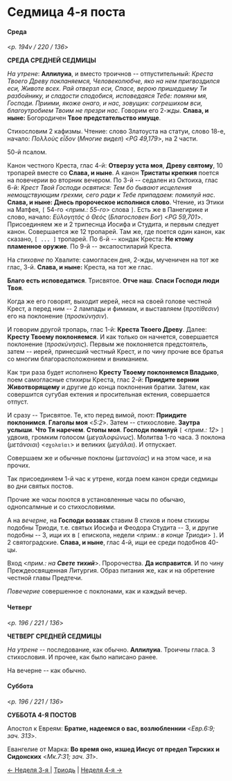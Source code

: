 
# Седмица 4-я поста

#### Среда

<*p. 194v / 220 / 136*>

**СРЕДА СРЕДНЕЙ СЕДМИЦЫ** 

*На утрене*: **Аллилуиа**, и вместо троичнов -- отпустительный: *Креста Твоего Древу покланяемся, 
Человеколюбче, яко на нем пригвоздился еси, Животе всех. Рай отверзл еси, Спасе, верою 
пришедшему Ти разбойнику, и сладости сподобися, исповедаяся Тебе: помяни мя, Господи. Приими, 
якоже онаго, и нас, зовущих: согрешихом вси, благоутробием Твоим не презри нас*. 
Говорим его 2-жды. **Слава, и ныне:** Богородичен **Твое предстательство имуще**. 

Стихословим 2 кафизмы. Чтение: слово Златоуста на статуи, слово 18-е, начало: 
*Πολλοὺς εἶδον* (*Многие видел*) <*PG 49,179*>, на 2 части.

50-й псалом. 

Канон честного Креста, глас 4-й: **Отверзу уста моя**, **Древу святому**, 10 тропарей вместе 
со **Слава, и ныне**. А канон **Тристаты крепкия** поется на повечерии во вторник вечером. 
По 3-й -- седален из Октоиха, глас 6-й: *Крест Твой Господи освятися: Тем бо бывают исцеления 
немощствующим грехми, сего ради к Тебе припадаем: помилуй нас*. **Слава, и ныне: Днесь пророческое 
исполнися слово**. 
Чтение, из Этики на Матфея, `[` 54-го <*прим.: 55-го*> слова `]`. Есть же в Панегирике 
и слово, начало: *Εὐλογητός ὁ Θεός* (*Благословен Бог*) <*PG 59,701*>. 
Присоединяем же и 2 трипеснца Иосифа и Студита, и первым следует канон. Совершается же 
12 тропарей. Там же, где поется один канон, как сказано, `[ ... ]` тропарей. 
По 6-й -- кондак Креста: **Не ктому пламенное оружие**.
По 9-й -- эксапостиларий Креста. 

На *стиховне* по Хвалите: самогласен дня, 2-жды, мученичен на тот же глас, 3-й. 
**Слава, и ныне:** Креста, на тот же глас. 

**Благо есть исповедатися**. Трисвятое. **Отче наш**. **Спаси Господи люди Твоя**. 

Когда же его говорят, выходит иерей, неся на своей голове честной Крест, а перед ним -- 
2 лампады и фимиам, и выставляем (*προτίθεσιν*) его на поклонение (*προσκύνησιν*). 

И говорим другой тропарь, глас 1-й: **Креста Твоего Древу**. Далее: **Кресту Твоему поклоняемся**. 
И как только он начнется, совершается поклонение (*προσκύνησις*). Первым же поклоняется 
предстоятель, затем -- иерей, принесший честный Крест, и по чину прочие все братья со многим 
благорасположением и вниманием. 

Как три раза будет исполнено **Кресту Твоему поклоняемся Владыко**, поем самогласные стихиры 
Креста, глас 2-й: **Приидите вернии Животворящему** и другие до конца поклонения братии. 
Затем, как совершится сугубая ектения и просительная ектения, совершается отпуст. 

И сразу -- Трисвятое. Те, кто перед вимой, поют: **Приидите поклонимся**. **Глаголы моя** <*5:2*>. 
Затем -- стихословие. **Заутра услыши**. **Что Тя наречем**. **Стопы моя**. 
**Господи помилуй** `[` <*прим.: 12*>  `]` удвоив, громким голосом (*μεγαλοφώνως*). 
Молитва 1-го часа. 3 поклона (*μετάνοιαι*) <`σχολαῖαι`> и великих (*μεγάλαι*). И отпускает.  

Совершаем же и обычные поклоны (*μετανοίας*) и на этом часе, и на прочих. 

Так присоединяем 1-й час к утрене, когда поем канон среди седмицы во дни святых постов. 

Прочие же *часы* поются в установленные часы по обычаю, однопсалмные и со стихословиями.

А на *вечерне*, на **Господи воззвах** ставим 8 стихов и поем стихиры подобны Триоди, т.е. 
святых Иосифа и Феодора Студита -- 3, и другие подобны -- 3, ищи их в `[` епископа, недели 
<*прим.: в конце Триоди*> `]`. И 2 святоградские. **Слава, и ныне**, глас 4-й, ищи ее 
среди подобнов 40-цы. 

Вход <*прим.: на **Свете тихий***>. Пророчества. **Да исправится**. И по чину Преждеосвященная 
Литургия. Образ питания же, как и на обретение честной главы Предтечи.

*Повечерие* совершенное с поклонами, как и каждый вечер.

#### Четверг

<*p. 196 / 221 / 136*>

**ЧЕТВЕРГ СРЕДНЕЙ СЕДМИЦЫ**

*На утрене* -- последование, как обычно. **Аллилуиа**. Троичны гласа. 3 стихословия. 
И прочее, как было написано ранее. 

На вечерне -- как обычно.

#### Суббота

<*p. 196 / 221 / 136*>

**СУББОТА 4-Я ПОСТОВ**

Апостол к Евреям: **Братие, надеемся о вас, возлюбленнии** <*Евр.6:9; зач. 313*>.

Евангелие от Марка: **Во время оно, изшед Иисус от предел Тирских и Сидонских** 
<*Мк.7:31; зач. 31*>.

[← Неделя 3-я ](A_12_MES_sunday3.md) | [Триодь](README.md#4-я-седмица) | [Неделя 4-я →](A_14_MES_sunday4.md)

